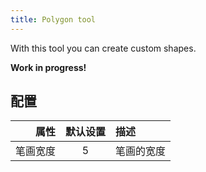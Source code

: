 ```yaml
---
title: Polygon tool
---
```


With this tool you can create custom shapes.

**Work in progress!**

## 配置

|   属性 | 默认设置 | 描述    |
| ---: | :--: | :---- |
| 笔画宽度 |   5  | 笔画的宽度 |
